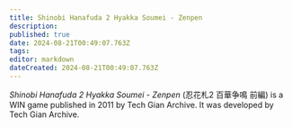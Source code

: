 ```yaml
---
title: Shinobi Hanafuda 2 Hyakka Soumei - Zenpen
description: 
published: true
date: 2024-08-21T00:49:07.763Z
tags: 
editor: markdown
dateCreated: 2024-08-21T00:49:07.763Z
---
```


_Shinobi Hanafuda 2 Hyakka Soumei - Zenpen_ (<span lang='ja'>忍花札2 百華争鳴 前編</span>) is a WIN game published in 2011 by Tech Gian Archive.
It was developed by Tech Gian Archive.
